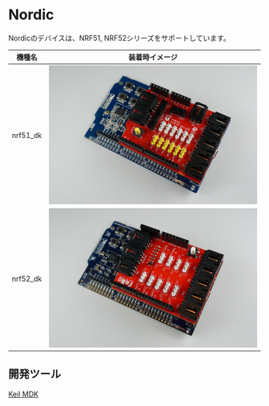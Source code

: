 # Nordic

Nordicのデバイスは、NRF51, NRF52シリーズをサポートしています。

| 機種名 | 装着時イメージ |
| -- | -- |
| nrf51_dk | ![](../img/dev/nrf/nrf51_dk.jpg) |
| nrf52_dk | ![](../img/dev/nrf/nrf52_dk_preview.jpg) |

## 開発ツール

[Keil MDK](http://www2.keil.com/mdk5)


